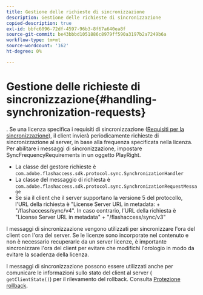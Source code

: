 ```yaml
---
title: Gestione delle richieste di sincronizzazione
description: Gestione delle richieste di sincronizzazione
copied-description: true
exl-id: bbfc6096-72df-4597-96b3-8f67a640ea8f
source-git-commit: be43bbbd1051886c8979ff590a3197b2a7249b6a
workflow-type: tm+mt
source-wordcount: '162'
ht-degree: 0%

---
```


# Gestione delle richieste di sincronizzazione{#handling-synchronization-requests}

. Se una licenza specifica i requisiti di sincronizzazione ([Requisiti per la sincronizzazione](../../aaxs-protecting-content/content-introduction/content-usage-rules/content-time-based-rules/content-time-based-rules-defining.md#requirements-for-synchronization)), il client invierà periodicamente richieste di sincronizzazione al server, in base alla frequenza specificata nella licenza. Per abilitare i messaggi di sincronizzazione, impostare SyncFrequencyRequirements in un oggetto PlayRight.

* La classe del gestore richieste è `com.adobe.flashaccess.sdk.protocol.sync.SynchronizationHandler`
* La classe del messaggio di richiesta è `com.adobe.flashaccess.sdk.protocol.sync.SynchronizationRequestMessage`
* Se sia il client che il server supportano la versione 5 del protocollo, l&#39;URL della richiesta è &quot;License Server URL in metadata: + &quot;/flashaccess/sync/v4&quot;. In caso contrario, l’URL della richiesta è &quot;License Server URL in metadata&quot; + &quot;/flashaccess/sync/v3&quot;

I messaggi di sincronizzazione vengono utilizzati per sincronizzare l&#39;ora del client con l&#39;ora del server. Se le licenze sono incorporate nel contenuto e non è necessario recuperarle da un server licenze, è importante sincronizzare l&#39;ora del client per evitare che modifichi l&#39;orologio in modo da evitare la scadenza della licenza.

I messaggi di sincronizzazione possono essere utilizzati anche per comunicare le informazioni sullo stato del client al server ( `getClientState()`) per il rilevamento del rollback. Consulta [Protezione rollback](../../aaxs-protecting-content/content-implementing-the-license-server/content-processing-aaxs-requests/content-rollback-detection.md).

